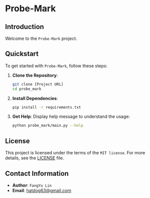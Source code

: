 # Probe-Mark

## Introduction

Welcome to the `Probe-Mark` project.

## Quickstart

To get started with `Probe-Mark`, follow these steps:

1. **Clone the Repository**:
    ```sh
    git clone [Project URL]
    cd probe_mark
    ```

2. **Install Dependencies**:
    ```sh
    pip install -r requirements.txt
    ```

3. **Get Help**: Display help message to understand the usage:
    ```sh
    python probe_mark/main.py --help
    ```

## License

This project is licensed under the terms of the `MIT license`. For more details, see the [LICENSE](LICENSE) file.

## Contact Information

- **Author**: `FangYu Lin`
- **Email**: [hatdog63@gmail.com](mailto:hatdog63@gmail.com)
